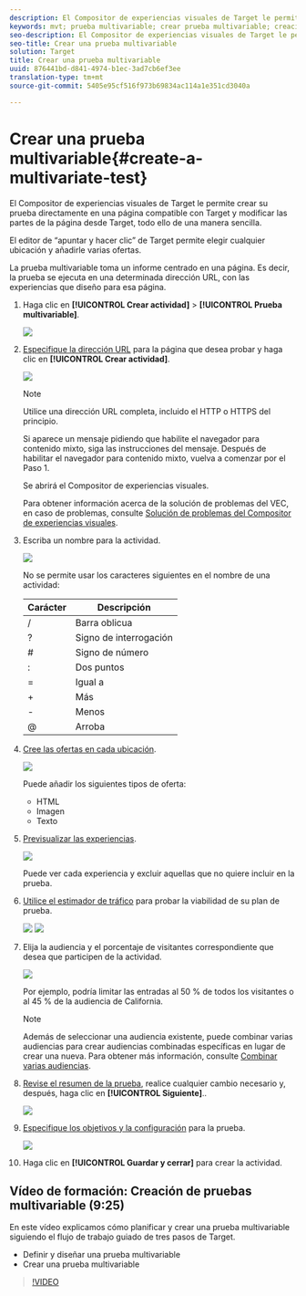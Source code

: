 ```yaml
---
description: El Compositor de experiencias visuales de Target le permite crear su prueba directamente en una página compatible con Target y modificar las partes de la página desde Target, todo ello de una manera sencilla.
keywords: mvt; prueba multivariable; crear prueba multivariable; creación de prueba multivariable; crear mvt; creación de mvt, procedimiento de mvt; procedimiento de prueba multivariable
seo-description: El Compositor de experiencias visuales de Target le permite crear su prueba directamente en una página compatible con Target y modificar las partes de la página desde Target, todo ello de una manera sencilla.
seo-title: Crear una prueba multivariable
solution: Target
title: Crear una prueba multivariable
uuid: 876441bd-d841-4974-b1ec-3ad7cb6ef3ee
translation-type: tm+mt
source-git-commit: 5405e95cf516f973b69834ac114a1e351cd3040a

---
```



# Crear una prueba multivariable{#create-a-multivariate-test}

El Compositor de experiencias visuales de Target le permite crear su prueba directamente en una página compatible con Target y modificar las partes de la página desde Target, todo ello de una manera sencilla.

El editor de “apuntar y hacer clic” de Target permite elegir cualquier ubicación y añadirle varias ofertas.

La prueba multivariable toma un informe centrado en una página. Es decir, la prueba se ejecuta en una determinada dirección URL, con las experiencias que diseño para esa página.

1. Haga clic en **[!UICONTROL Crear actividad]** &gt; **[!UICONTROL Prueba multivariable]**.

   ![](assets/create_mvt.png)

1. [Especifique la dirección URL](../../../c-activities/c-multivariate-testing/t-create-multivariate-test/url.md#concept_C12E4A85FF3B4E518E3110F6CF1AF9C0) para la página que desea probar y haga clic en **[!UICONTROL Crear actividad]**.

   ![](assets/url.png)

   >[!NOTE]
   >
   >Utilice una dirección URL completa, incluido el HTTP o HTTPS del principio.

   Si aparece un mensaje pidiendo que habilite el navegador para contenido mixto, siga las instrucciones del mensaje. Después de habilitar el navegador para contenido mixto, vuelva a comenzar por el Paso 1.

   Se abrirá el Compositor de experiencias visuales.

   Para obtener información acerca de la solución de problemas del VEC, en caso de problemas, consulte [Solución de problemas del Compositor de experiencias visuales](../../../c-experiences/c-visual-experience-composer/r-troubleshoot-composer/troubleshoot-composer.md#reference_77743144F10143A3A89D56E116D296E4).
1. Escriba un nombre para la actividad.

   ![](assets/activityname.png)

   No se permite usar los caracteres siguientes en el nombre de una actividad:

   | Carácter | Descripción |
   |--- |--- |
   | / | Barra oblicua |
   | ? | Signo de interrogación |
   | # | Signo de número    |
   | : | Dos puntos |
   | = | Igual a |
   | + | Más |
   | - | Menos |
   | @ | Arroba |

1. [Cree las ofertas en cada ubicación](../../../c-activities/c-multivariate-testing/t-create-multivariate-test/add-offers.md#concept_DCE6B45C30F7419B8EC17AFDEE8D8AA6).

   ![](assets/editoffers.png)

   Puede añadir los siguientes tipos de oferta:

   * HTML
   * Imagen
   * Texto

1. [Previsualizar las experiencias](../../../c-activities/c-multivariate-testing/t-create-multivariate-test/preview-experiences.md#task_21A700587E88453A9FC2210C0DE53A28).

   ![](assets/preview.png)

   Puede ver cada experiencia y excluir aquellas que no quiere incluir en la prueba.
1. [Utilice el estimador de tráfico](../../../c-activities/c-multivariate-testing/t-create-multivariate-test/traffic-estimator.md#task_71AA6922AFD447EA8C5E610A78ABA714) para probar la viabilidad de su plan de prueba.

   ![](assets/estimator.png)  ![](assets/estimator2.png)

1. Elija la audiencia y el porcentaje de visitantes correspondiente que desea que participen de la actividad.

   ![](assets/mvt_audperc.png)

   Por ejemplo, podría limitar las entradas al 50 % de todos los visitantes o al 45 % de la audiencia de California.

   >[!NOTE]
   >
   >Además de seleccionar una audiencia existente, puede combinar varias audiencias para crear audiencias combinadas específicas en lugar de crear una nueva. Para obtener más información, consulte [Combinar varias audiencias](../../../c-target/combining-multiple-audiences.md#concept_A7386F1EA4394BD2AB72399C225981E5).

1. [Revise el resumen de la prueba](../../../c-activities/c-multivariate-testing/t-create-multivariate-test/test-summary.md#reference_971AB225963A4DC18EEB5B0E20F0A4A7), realice cualquier cambio necesario y, después, haga clic en **[!UICONTROL Siguiente]**..

   ![](assets/mvtflow.png)

1. [Especifique los objetivos y la configuración](../../../c-activities/c-multivariate-testing/t-create-multivariate-test/goals-and-settings.md#reference_B25389FD6F3A4989801E740364B089CC) para la prueba.

   ![](assets/settings.png)

1. Haga clic en **[!UICONTROL Guardar y cerrar]** para crear la actividad.

## Vídeo de formación: Creación de pruebas multivariable (9:25)

En este vídeo explicamos cómo planificar y crear una prueba multivariable siguiendo el flujo de trabajo guiado de tres pasos de Target.

* Definir y diseñar una prueba multivariable
* Crear una prueba multivariable

>[!VIDEO](https://video.tv.adobe.com/v/17395)

